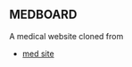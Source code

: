 ## MEDBOARD
A medical website cloned from 
- [med site](https://demo.templatemonster.com/demo/170162.html?_ga=2.66107693.205341906.1684444663-1713332730.1684444663&_gl=1*3p23gi*_ga*MTcxMzMzMjczMC4xNjg0NDQ0NjYz*_ga_FTPYEGT5LY*MTY4NDQ0NDY2My4xLjAuMTY4NDQ0NDcwMi4yMS4wLjA/)
